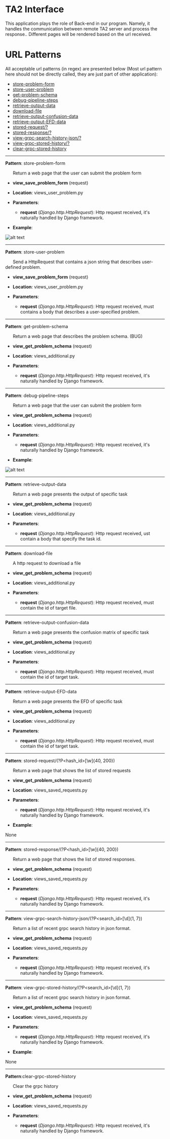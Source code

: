 TA2 Interface
=================

This application plays the role of Back-end in our program. Namely, it handles the communication between remote TA2 server and process the response.. Different pages will be rendered based on the url received.

URL Patterns
============

All acceptable url patterns (in regex) are presented below (Most url pattern here should not be directly called, they are just part of other application):
* [store-problem-form](#store_problem_form)
* [store-user-problem](#store_user_problem)
* [get-problem-schema](#get_problem_schema)
* [debug-pipeline-steps](#debug_pipeline_steps)
* [retrieve-output-data](#retrieve_output_data)
* [download-file](#download_file)
* [retrieve-output-confusion-data](#retrieve_output_confusion_data)
* [retrieve-output-EFD-data](#retrieve_output_EFD_data)
* [stored-request/?](#stored_request)
* [stored-response/?](#stored_response)
* [view-grpc-search-history-json/?](#view_grpc_search_history)
* [view-grpc-stored-history/?](#view_grpc_stored_history)
* [clear-grpc-stored-history](#clear_grpc)

---

**Pattern**: store-problem-form <a name="store_problem_form"></a>

&nbsp;&nbsp;&nbsp;&nbsp;&nbsp;&nbsp;Return a web page that the user can submit the problem form

* **view_save_problem_form** (request)
* **Location**: views_user_problem.py

* **Parameters**:
    * **request** (*Django.http.HttpRequest*):  Http request received, it's naturally handled by Django framework.

* **Example**:

![alt text](imgs/problem_form.png "Problem Form page")

---

**Pattern**: store-user-problem <a name="store_user_problem"></a>

&nbsp;&nbsp;&nbsp;&nbsp;&nbsp;&nbsp;Send a HttpRequest that contains a json string that describes user-defined problem.

* **view_save_problem_form** (request)
* **Location**: views_user_problem.py

* **Parameters**:
    * **request** (*Django.http.HttpRequest*):  Http request received, must contains a body that describes a user-specified problem.

---

**Pattern**: get-problem-schema <a name="get_problem_schema"></a>

&nbsp;&nbsp;&nbsp;&nbsp;&nbsp;&nbsp;Return a web page that describes the problem schema. (BUG)

* **view_get_problem_schema** (request)
* **Location**: views_additional.py

* **Parameters**:
    * **request** (*Django.http.HttpRequest*):  Http request received, it's naturally handled by Django framework.

---

**Pattern**: debug-pipeline-steps <a name="debug_pipeline_steps"></a>

&nbsp;&nbsp;&nbsp;&nbsp;&nbsp;&nbsp;Return a web page that the user can submit the problem form

* **view_get_problem_schema** (request)
* **Location**: views_additional.py

* **Parameters**:
    * **request** (*Django.http.HttpRequest*):  Http request received, it's naturally handled by Django framework.

* **Example**:

![alt text](imgs/debug.png "Debug pipeline page")

---

**Pattern**: retrieve-output-data <a name="retrieve_output_data"></a>

&nbsp;&nbsp;&nbsp;&nbsp;&nbsp;&nbsp;Return a web page presents the output of specific task

* **view_get_problem_schema** (request)
* **Location**: views_additional.py

* **Parameters**:
    * **request** (*Django.http.HttpRequest*):  Http request received, ust contain a body that specify the task id.

---

**Pattern**: download-file <a name="download_file"></a>

&nbsp;&nbsp;&nbsp;&nbsp;&nbsp;&nbsp;A http request to download a file

* **view_get_problem_schema** (request)
* **Location**: views_additional.py

* **Parameters**:
    * **request** (*Django.http.HttpRequest*):  Http request received, must contain the id of target file.

---

**Pattern**: retrieve-output-confusion-data <a name="retrieve_output_confusion_data"></a>

&nbsp;&nbsp;&nbsp;&nbsp;&nbsp;&nbsp;Return a web page presents the confusion matrix of specific task

* **view_get_problem_schema** (request)
* **Location**: views_additional.py

* **Parameters**:
    * **request** (*Django.http.HttpRequest*):  Http request received, must contain the id of target task.

---

**Pattern**: retrieve-output-EFD-data <a name="retrieve_output_EFD_data"></a>

&nbsp;&nbsp;&nbsp;&nbsp;&nbsp;&nbsp;Return a web page presents the EFD of specific task

* **view_get_problem_schema** (request)
* **Location**: views_additional.py

* **Parameters**:
    * **request** (*Django.http.HttpRequest*):  Http request received, must contain the id of target task.

---

**Pattern**: stored-request/(?P<hash_id>[\w]{40, 200}) <a name="stored_request"></a>

&nbsp;&nbsp;&nbsp;&nbsp;&nbsp;&nbsp;Return a web page that shows the list of stored requests

* **view_get_problem_schema** (request)
* **Location**: views_saved_requests.py

* **Parameters**:
    * **request** (*Django.http.HttpRequest*):  Http request received, it's naturally handled by Django framework.

* **Example**:

None

---

**Pattern**: stored-response/(?P<hash_id>[\w]{40, 200}) <a name="stored_response"></a>

&nbsp;&nbsp;&nbsp;&nbsp;&nbsp;&nbsp;Return a web page that shows the list of stored responses.

* **view_get_problem_schema** (request)
* **Location**: views_saved_requests.py

* **Parameters**:
    * **request** (*Django.http.HttpRequest*):  Http request received, it's naturally handled by Django framework.

---

**Pattern**: view-grpc-search-history-json/(?P<search_id>[\d]{1, 7}) <a name="view_grpc_search_history"></a>

&nbsp;&nbsp;&nbsp;&nbsp;&nbsp;&nbsp;Return a list of recent grpc search history in json format.

* **view_get_problem_schema** (request)
* **Location**: views_saved_requests.py

* **Parameters**:
    * **request** (*Django.http.HttpRequest*):  Http request received, it's naturally handled by Django framework.

---

**Pattern**: view-grpc-stored-history/(?P<search_id>[\d]{1, 7}) <a name="view_grpc_stored_history"></a>

&nbsp;&nbsp;&nbsp;&nbsp;&nbsp;&nbsp;Return a list of recent grpc search history in json format.

* **view_get_problem_schema** (request)
* **Location**: views_saved_requests.py

* **Parameters**:
    * **request** (*Django.http.HttpRequest*):  Http request received, it's naturally handled by Django framework.

* **Example**:

None

---

**Pattern**:clear-grpc-stored-history <a name="clear_grpc"></a>

&nbsp;&nbsp;&nbsp;&nbsp;&nbsp;&nbsp;Clear the grpc history

* **view_get_problem_schema** (request)
* **Location**: views_saved_requests.py

* **Parameters**:
    * **request** (*Django.http.HttpRequest*):  Http request received, it's naturally handled by Django framework.
